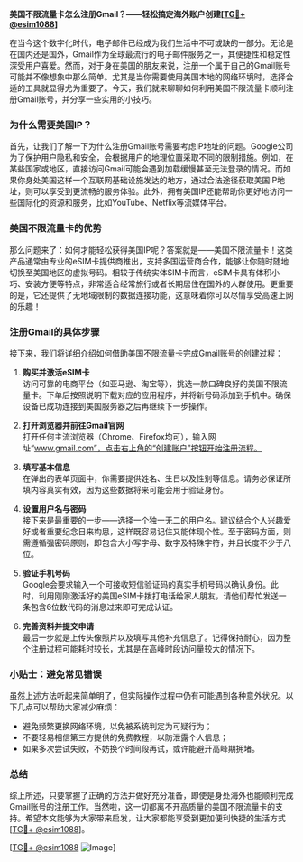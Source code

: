 **美国不限流量卡怎么注册Gmail？——轻松搞定海外账户创建[[TG💪+ @esim1088](https://t.me/s/esim1088)]**

在当今这个数字化时代，电子邮件已经成为我们生活中不可或缺的一部分。无论是在国内还是国外，Gmail作为全球最流行的电子邮件服务之一，其便捷性和稳定性深受用户喜爱。然而，对于身在美国的朋友来说，注册一个属于自己的Gmail账号可能并不像想象中那么简单。尤其是当你需要使用美国本地的网络环境时，选择合适的工具就显得尤为重要了。今天，我们就来聊聊如何利用美国不限流量卡顺利注册Gmail账号，并分享一些实用的小技巧。

### 为什么需要美国IP？

首先，让我们了解一下为什么注册Gmail账号需要考虑IP地址的问题。Google公司为了保护用户隐私和安全，会根据用户的地理位置采取不同的限制措施。例如，在某些国家或地区，直接访问Gmail可能会遇到加载缓慢甚至无法登录的情况。而如果你身处美国这样一个互联网基础设施发达的地方，通过合法途径获取美国IP地址，则可以享受到更流畅的服务体验。此外，拥有美国IP还能帮助你更好地访问一些国际化的资源和服务，比如YouTube、Netflix等流媒体平台。

### 美国不限流量卡的优势

那么问题来了：如何才能轻松获得美国IP呢？答案就是——美国不限流量卡！这类产品通常由专业的eSIM卡提供商推出，支持多国运营商合作，能够让你随时随地切换至美国地区的虚拟号码。相较于传统实体SIM卡而言，eSIM卡具有体积小巧、安装方便等特点，非常适合经常旅行或者长期居住在国外的人群使用。更重要的是，它还提供了无地域限制的数据连接功能，这意味着你可以尽情享受高速上网的乐趣！

### 注册Gmail的具体步骤

接下来，我们将详细介绍如何借助美国不限流量卡完成Gmail账号的创建过程：

1. **购买并激活eSIM卡**  
   访问可靠的电商平台（如亚马逊、淘宝等），挑选一款口碑良好的美国不限流量卡。下单后按照说明下载对应的应用程序，并将新号码添加到手机中。确保设备已成功连接到美国服务器之后再继续下一步操作。

2. **打开浏览器并前往Gmail官网**  
   打开任何主流浏览器（Chrome、Firefox均可），输入网址“www.gmail.com”，点击右上角的“创建账户”按钮开始注册流程。

3. **填写基本信息**  
   在弹出的表单页面中，你需要提供姓名、生日以及性别等信息。请务必保证所填内容真实有效，因为这些数据将来可能会用于验证身份。

4. **设置用户名与密码**  
   接下来是最重要的一步——选择一个独一无二的用户名。建议结合个人兴趣爱好或者重要纪念日来构思，这样既容易记住又能体现个性。至于密码方面，则需遵循强密码原则，即包含大小写字母、数字及特殊字符，并且长度不少于八位。

5. **验证手机号码**  
   Google会要求输入一个可接收短信验证码的真实手机号码以确认身份。此时，利用刚刚激活好的美国eSIM卡拨打电话给家人朋友，请他们帮忙发送一条包含6位数代码的消息过来即可完成认证。

6. **完善资料并提交申请**  
   最后一步就是上传头像照片以及填写其他补充信息了。记得保持耐心，因为整个注册过程可能耗时较长，尤其是在高峰时段访问量较大的情况下。

### 小贴士：避免常见错误

虽然上述方法听起来简单明了，但实际操作过程中仍有可能遇到各种意外状况。以下几点可以帮助大家减少麻烦：

- 避免频繁更换网络环境，以免被系统判定为可疑行为；
- 不要轻易相信第三方提供的免费教程，以防泄露个人信息；
- 如果多次尝试失败，不妨换个时间段再试，或许能避开高峰期拥堵。

### 总结

综上所述，只要掌握了正确的方法并做好充分准备，即使是身处海外也能顺利完成Gmail账号的注册工作。当然啦，这一切都离不开高质量的美国不限流量卡的支持。希望本文能够为大家带来启发，让大家都能享受到更加便利快捷的生活方式[[TG💪+ @esim1088](https://t.me/s/esim1088)]。

[[TG💪+ @esim1088](https://t.me/s/esim1088) ![Image](https://i.postimg.cc/4NQfJmqS/Snipaste-2025-05-13-00-14-12.png)]